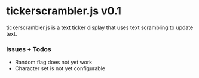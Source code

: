 # tickerscrambler.js v0.1

tickerscrambler.js is a text ticker display that uses text scrambling to update text.

### Issues + Todos

- Random flag does not yet work
- Character set is not yet configurable
